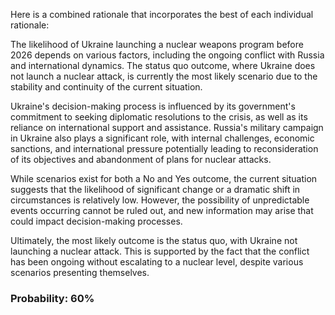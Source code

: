 Here is a combined rationale that incorporates the best of each individual rationale:

The likelihood of Ukraine launching a nuclear weapons program before 2026 depends on various factors, including the ongoing conflict with Russia and international dynamics. The status quo outcome, where Ukraine does not launch a nuclear attack, is currently the most likely scenario due to the stability and continuity of the current situation.

Ukraine's decision-making process is influenced by its government's commitment to seeking diplomatic resolutions to the crisis, as well as its reliance on international support and assistance. Russia's military campaign in Ukraine also plays a significant role, with internal challenges, economic sanctions, and international pressure potentially leading to reconsideration of its objectives and abandonment of plans for nuclear attacks.

While scenarios exist for both a No and Yes outcome, the current situation suggests that the likelihood of significant change or a dramatic shift in circumstances is relatively low. However, the possibility of unpredictable events occurring cannot be ruled out, and new information may arise that could impact decision-making processes.

Ultimately, the most likely outcome is the status quo, with Ukraine not launching a nuclear attack. This is supported by the fact that the conflict has been ongoing without escalating to a nuclear level, despite various scenarios presenting themselves.

### Probability: 60%